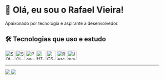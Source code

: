 # 👋 Olá, eu sou o Rafael Vieira!

Apaixonado por tecnologia e aspirante a desenvolvedor.

## 🛠️ Tecnologias que uso e estudo

<div>
  <!-- SQL -->
  <img src="https://img.icons8.com/fluency/48/sql.png" height="30" width="30" alt="SQL logo" />

  <!-- Postgres -->
  <img src="https://cdn.jsdelivr.net/gh/devicons/devicon/icons/postgresql/postgresql-original.svg" height="30" width="30" alt="SQL logo" />

  <!-- Power BI -->
  <img src="https://upload.wikimedia.org/wikipedia/commons/c/cf/New_Power_BI_Logo.svg" height="30" width="30" alt="Power BI logo" />

  <!-- HTML -->
  <img src="https://cdn.jsdelivr.net/gh/devicons/devicon/icons/html5/html5-original.svg" height="30" width="30" alt="HTML5 logo" />

  <!-- CSS -->
  <img src="https://cdn.jsdelivr.net/gh/devicons/devicon/icons/css3/css3-original.svg" height="30" width="30" alt="CSS3 logo" />

  <!-- ReactJS -->
  <img src="https://cdn.jsdelivr.net/gh/devicons/devicon/icons/react/react-original.svg" height="30" width="30" alt="React logo" />

  <!-- JavaScript -->
  <img src="https://cdn.jsdelivr.net/gh/devicons/devicon/icons/javascript/javascript-original.svg" height="30" width="30" alt="JavaScript logo" />
</div>

___

  <a href="mailto:rafaelovieira.dev@gmail.com">
    <img src="https://img.shields.io/badge/Gmail-EA4335?style=for-the-badge&logo=gmail&logoColor=white" />
  </a>
  <a href="https://www.linkedin.com/in/rafaelovieira">
    <img src="https://img.shields.io/badge/LinkedIn-0A66C2?style=for-the-badge&logo=linkedin&logoColor=white" />
  </a>
